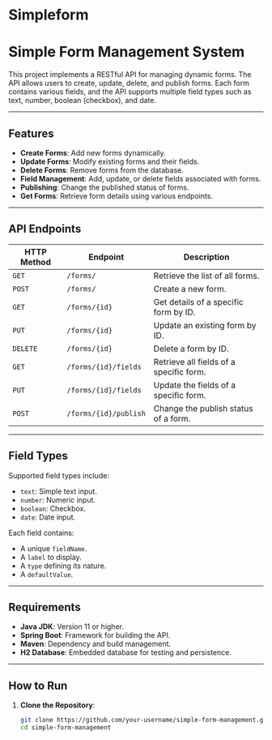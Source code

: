 # Simpleform

# Simple Form Management System

This project implements a RESTful API for managing dynamic forms. The API allows users to create, update, delete, and publish forms. Each form contains various fields, and the API supports multiple field types such as text, number, boolean (checkbox), and date.

---

## Features

- **Create Forms**: Add new forms dynamically.
- **Update Forms**: Modify existing forms and their fields.
- **Delete Forms**: Remove forms from the database.
- **Field Management**: Add, update, or delete fields associated with forms.
- **Publishing**: Change the published status of forms.
- **Get Forms**: Retrieve form details using various endpoints.

---

## API Endpoints

| HTTP Method | Endpoint                  | Description                                     |
|-------------|---------------------------|-------------------------------------------------|
| `GET`       | `/forms/`                 | Retrieve the list of all forms.                |
| `POST`      | `/forms/`                 | Create a new form.                             |
| `GET`       | `/forms/{id}`             | Get details of a specific form by ID.          |
| `PUT`       | `/forms/{id}`             | Update an existing form by ID.                 |
| `DELETE`    | `/forms/{id}`             | Delete a form by ID.                           |
| `GET`       | `/forms/{id}/fields`      | Retrieve all fields of a specific form.        |
| `PUT`       | `/forms/{id}/fields`      | Update the fields of a specific form.          |
| `POST`      | `/forms/{id}/publish`     | Change the publish status of a form.           |

---

## Field Types

Supported field types include:
- `text`: Simple text input.
- `number`: Numeric input.
- `boolean`: Checkbox.
- `date`: Date input.

Each field contains:
- A unique `fieldName`.
- A `label` to display.
- A `type` defining its nature.
- A `defaultValue`.

---

## Requirements

- **Java JDK**: Version 11 or higher.
- **Spring Boot**: Framework for building the API.
- **Maven**: Dependency and build management.
- **H2 Database**: Embedded database for testing and persistence.

---

## How to Run

1. **Clone the Repository**:
   ```bash
   git clone https://github.com/your-username/simple-form-management.git
   cd simple-form-management
